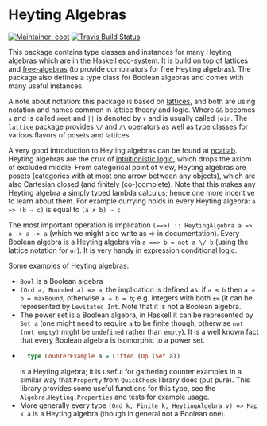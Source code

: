 # Heyting Algebras
[![Maintainer: coot](https://img.shields.io/badge/maintainer-coot-lightgrey.svg)](http://github.com/coot)
[![Travis Build Status](https://travis-ci.org/coot/heyting-algebras.svg?branch=master)](https://travis-ci.org/coot/heyting-algebras)

This package contains type classes and instances for many Heyting algebras
which are in the Haskell eco-system.  It is build on top of
[lattices](https://hackage.haskell.org/package/lattices) and
[free-algebras](https://hackage.haskell.org/package/free-algebras) (to provide
combinators for free Heyting algebras).  The package also defines a type class
for Boolean algebras and comes with many useful instances.

A note about notation: this package is based on
[lattices](https://hackage.haskell.org/package/lattices), and both are using
notation and names common in lattice theory and logic.  Where `&&` becomes `∧`
and is called `meet` and `||` is denoted by `∨` and is usually called
`join`.  The `lattice` package provides `\/` and `/\` operators as well as type
classes for various flavors of posets and lattices.

A very good introduction to Heyting algebras can be found at
[ncatlab](https://ncatlab.org/nlab/show/Heyting%2Balgebra).  Heyting algebras
are the crux of [intuitionistic
logic](https://en.wikipedia.org/wiki/Intuitionistic_logic), which drops the
axiom of excluded middle.  From categorical point of view, Heyting algebras are
posets (categories with at most one arrow between any objects), which are also
Cartesian closed (and finitely (co-)complete).  Note that this makes any
Heyting algebra a simply typed lambda calculus; hence one more incentive to
learn about them.  For example currying holds in every Heyting algebra:
`a => (b ⇒ c)` is equal to `(a ∧ b) ⇒ c`

The most important operation is implication `(==>) :: HeytingAlgebra a => a ->
a -> a` (which we might also write as ⇒ in documentation).  Every Boolean
algebra is a Heyting algebra via `a ==> b = not a \/ b` (using the lattice
notation for `or`).  It is very handy in expression conditional logic.

Some examples of Heyting algebras:
* `Bool` is a Boolean algebra
* `(Ord a, Bounded a) => a`; the implication is defined as: if `a ≤ b` then `a
  ⇒ b = maxBound`, otherwise `a ⇒ b = b`; e.g. integers with both `±∞` (it can
  be represented by `Levitated Int`.  Note that it is not a Boolean algebra.
* The power set is a Boolean algebra, in Haskell it can be represented by `Set
  a` (one might need to require `a` to be finite though, otherwise `not (not
  empty)` might be `undefined` rather than `empty`).  It is a well known fact
  that every Boolean algebra is isomorphic to a power set.
* ```haskell
    type CounterExample a = Lifted (Op (Set a))
  ```
  is a Heyting algebra; it is useful for gathering counter examples in
  a similar way that `Property` from `QuickCheck` library does (put pure).
  This library provides some useful functions for this type, see the
  `Algebra.Heyting.Properties` and tests for example usage.
* More generally every type `(Ord k, Finite k, HeytingAlgebra v) => Map k a` is
  a Heyting algebra (though in general not a Boolean one).
